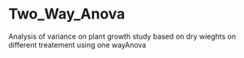 <h1> Two_Way_Anova </h1>
Analysis of variance on plant growth study based on dry wieghts on different treatement using one wayAnova
